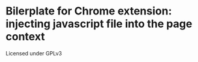 # Bilerplate for Chrome extension: injecting javascript file into the page context

Licensed under GPLv3
